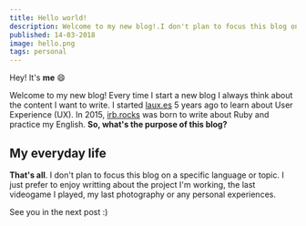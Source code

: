 ```yaml
---
title: Hello world!
description: Welcome to my new blog!.I don't plan to focus this blog on a specific topic. I just prefer to enjoy writting about the project I'm working, the last videogame I played or any personal experiences
published: 14-03-2018
image: hello.png
tags: personal
---
```


Hey! It's **me** 😄

Welcome to my new blog! Every time I start a new blog I always think about the content I want to write. I started [laux.es](https://laux.es) 5 years ago to learn about User Experience (UX). In 2015, [irb.rocks](https://irb.rocks/hi_world-rb/) was born to write about Ruby and practice my English. **So, what's the purpose of this blog?**

## My everyday life

**That's all**. I don't plan to focus this blog on a specific language or topic. I just prefer to enjoy writting about the project I'm working, the last videogame I played, my last photography or any personal experiences.

See you in the next post :)
